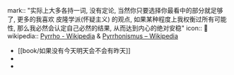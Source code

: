 mark:: "实际上大多各持一词, 没有定论, 当然你只要选择你最看中的部分就足够了, 更多的我喜欢 皮隆学派(怀疑主义) 的观点, 如果某种程度上我权衡过所有可能性, 那么我必然会认定自己必然的结果, 从而达到内心的绝对安稳"
icon:: 💬
wikipedia:: [Pyrrho - Wikipedia](https://en.wikipedia.org/wiki/Pyrrho) & [Pyrrhonismus – Wikipedia](https://de.wikipedia.org/wiki/Pyrrhonismus)
- [[book/如果没有今天明天会不会有昨天]]
-
-